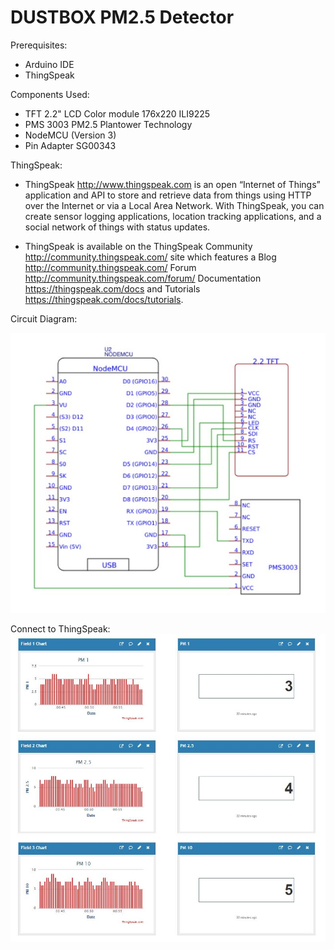 # DUSTBOX PM2.5 Detector

Prerequisites:
- Arduino IDE
- ThingSpeak

Components Used:
- TFT 2.2" LCD Color module 176x220 ILI9225
- PMS 3003 PM2.5 Plantower Technology
- NodeMCU (Version 3)
- Pin Adapter SG00343

ThingSpeak:

- ThingSpeak http://www.thingspeak.com is an open “Internet of Things” application and API to store and retrieve data from things using HTTP over the Internet or via a Local Area Network. With ThingSpeak, you can create sensor logging applications, location tracking applications, and a social network of things with status updates.

- ThingSpeak is available on the ThingSpeak Community http://community.thingspeak.com/ site which features a Blog http://community.thingspeak.com/ Forum http://community.thingspeak.com/forum/ Documentation https://thingspeak.com/docs and Tutorials https://thingspeak.com/docs/tutorials.


 Circuit Diagram:

 ![Schema](doc/images/circuit_diagram.jpg?raw=true=20x)

 Connect to ThingSpeak:
 ![Prototype](doc/images/thingspeak_exam.JPG?raw=true=60x)
